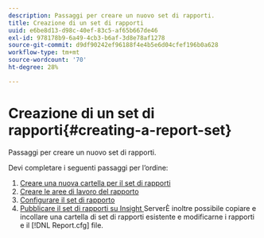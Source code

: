 ```yaml
---
description: Passaggi per creare un nuovo set di rapporti.
title: Creazione di un set di rapporti
uuid: e6be8d13-d98c-40ef-83c5-af65b667de46
exl-id: 978178b9-6a49-4cb3-b6af-3d8e78af1278
source-git-commit: d9df90242ef96188f4e4b5e6d04cfef196b0a628
workflow-type: tm+mt
source-wordcount: '70'
ht-degree: 28%

---
```


# Creazione di un set di rapporti{#creating-a-report-set}

Passaggi per creare un nuovo set di rapporti.

Devi completare i seguenti passaggi per l’ordine:

1. [Creare una nuova cartella per il set di rapporti](../../../../home/c-rpt-oview/c-work-rpt-sets/t-create-rpt-set/t-new-fldr-rpt-set.md#task-9936b9c1f0624732a24087d8fa3f2617)
1. [Creare le aree di lavoro del rapporto](../../../../home/c-rpt-oview/c-work-rpt-sets/t-create-rpt-set/t-create-rpt-wrksp.md#task-993b616031904352acae13df6461e20b)
1. [Configurare il set di rapporto](../../../../home/c-rpt-oview/c-work-rpt-sets/t-create-rpt-set/t-config-rpt-set/t-config-rpt-set.md#task-cfb2fd0c28bc48c2acdd582fe0d670d0)
1. [Pubblicare il set di rapporti su Insight ](../../../../home/c-rpt-oview/c-work-rpt-sets/t-create-rpt-set/t-pub-rpt-set.md#task-3fc45e02aa364b8d815a969b8adc2c27)
ServerÈ inoltre possibile copiare e incollare una cartella di set di rapporti esistente e modificarne i rapporti e il  [!DNL Report.cfg] file.
